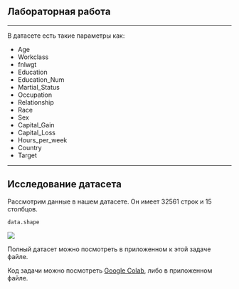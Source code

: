 ## **Лабораторная работа**

---

В датасете есть такие параметры как:

*   Age
*   Workclass
*   fnlwgt
*   Education
*   Education\_Num
*   Martial\_Status
*   Occupation
*   Relationship
*   Race
*   Sex
*   Capital\_Gain
*   Capital\_Loss
*   Hours\_per\_week
*   Country
*   Target

---

## **Исследование датасета**

Рассмотрим данные в нашем датасете. Он имеет 32561 строк и 15 столбцов.

```python
data.shape
```

![](https://33333.cdn.cke-cs.com/kSW7V9NHUXugvhoQeFaf/images/dc070df02c9db941baedd9a053921a778e847c5c2efeef81.png)

Полный датасет можно посмотреть в приложенном к этой задаче файле.

Код задачи можно посмотреть [Google Colab](https://colab.research.google.com/drive/17gXNkejYPzPHG-EZiDe8hSInJNpPpCpc#scrollTo=35hLC4Mi6ily), либо в приложенном файле.
